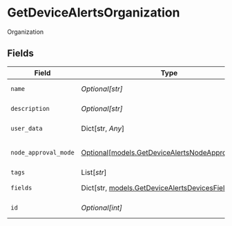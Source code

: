 # GetDeviceAlertsOrganization

Organization


## Fields

| Field                                                                                            | Type                                                                                             | Required                                                                                         | Description                                                                                      |
| ------------------------------------------------------------------------------------------------ | ------------------------------------------------------------------------------------------------ | ------------------------------------------------------------------------------------------------ | ------------------------------------------------------------------------------------------------ |
| `name`                                                                                           | *Optional[str]*                                                                                  | :heavy_minus_sign:                                                                               | Organization full name                                                                           |
| `description`                                                                                    | *Optional[str]*                                                                                  | :heavy_minus_sign:                                                                               | Organization Description                                                                         |
| `user_data`                                                                                      | Dict[str, *Any*]                                                                                 | :heavy_minus_sign:                                                                               | Custom attributes                                                                                |
| `node_approval_mode`                                                                             | [Optional[models.GetDeviceAlertsNodeApprovalMode]](../models/getdevicealertsnodeapprovalmode.md) | :heavy_minus_sign:                                                                               | Device Approval Mode                                                                             |
| `tags`                                                                                           | List[*str*]                                                                                      | :heavy_minus_sign:                                                                               | Tags                                                                                             |
| `fields`                                                                                         | Dict[str, [models.GetDeviceAlertsDevicesFields](../models/getdevicealertsdevicesfields.md)]      | :heavy_minus_sign:                                                                               | Custom Fields                                                                                    |
| `id`                                                                                             | *Optional[int]*                                                                                  | :heavy_minus_sign:                                                                               | Organization identifier                                                                          |